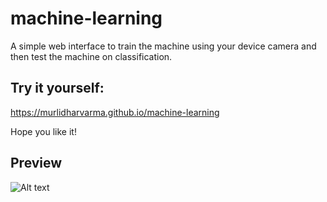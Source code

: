 # machine-learning
A simple web interface to train the machine using your device camera and then test the machine on classification.

## Try it yourself: 
https://murlidharvarma.github.io/machine-learning

Hope you like it!

## Preview
![Alt text](/preview.gif?raw=true "Preview")

